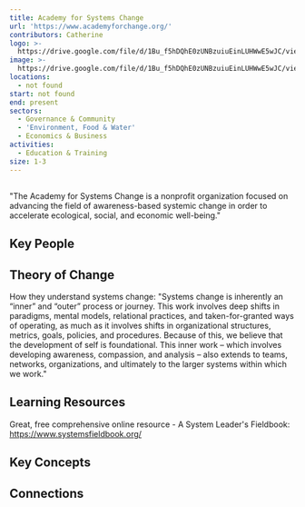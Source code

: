 ```yaml
---
title: Academy for Systems Change
url: 'https://www.academyforchange.org/'
contributors: Catherine
logo: >-
  https://drive.google.com/file/d/1Bu_f5hDQhE0zUNBzuiuEinLUHWwE5wJC/view?usp=drive_link
image: >-
  https://drive.google.com/file/d/1Bu_f5hDQhE0zUNBzuiuEinLUHWwE5wJC/view?usp=drive_link
locations: 
  - not found
start: not found
end: present
sectors:
  - Governance & Community
  - 'Environment, Food & Water'
  - Economics & Business
activities:
  - Education & Training
size: 1-3
---
```

## 

"The Academy for Systems Change is a nonprofit organization focused on advancing the field of awareness-based systemic change in order to accelerate ecological, social, and economic well-being."

## Key People



## Theory of Change

How they understand systems change: "Systems change is inherently an “inner” and “outer” process or journey. This work involves deep shifts in paradigms, mental models, relational practices, and taken-for-granted ways of operating, as much as it involves shifts in organizational structures, metrics, goals, policies, and procedures. Because of this, we believe that the development of self is foundational. This inner work – which involves developing awareness, compassion, and analysis – also extends to teams, networks, organizations, and ultimately to the larger systems within which we work."

## Learning Resources

Great, free comprehensive online resource - A System Leader's Fieldbook: https://www.systemsfieldbook.org/

## Key Concepts



## Connections


